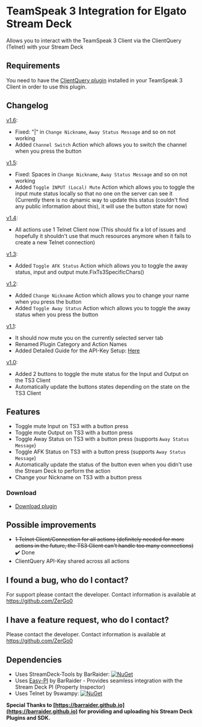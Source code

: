# TeamSpeak 3 Integration for Elgato Stream Deck

Allows you to interact with the TeamSpeak 3 Client via the ClientQuery (Telnet) with your Stream Deck

## Requirements
You need to have the [ClientQuery plugin](https://www.myteamspeak.com/addons/943dd816-7ef2-48d7-82b8-d60c3b9b10b3) installed in your TeamSpeak 3 Client in order to use this plugin.

## Changelog
[v1.6](https://github.com/ZerGo0/streamdeck-teamspeak3integration/releases/tag/v1.6):
- Fixed: "|" in `Change Nickname`, `Away Status Message` and so on not working
- Added `Channel Switch` Action which allows you to switch the channel when you press the button

[v1.5](https://github.com/ZerGo0/streamdeck-teamspeak3integration/releases/tag/v1.5):
- Fixed: Spaces in `Change Nickname`, `Away Status Message` and so on not working
- Added `Toggle INPUT (Local) Mute` Action which allows you to toggle the input mute status locally so that no one on the server can see it (Currently there is no dynamic way to update this status (couldn't find any public information about this), it will use the button state for now)

[v1.4](https://github.com/ZerGo0/streamdeck-teamspeak3integration/releases/tag/v1.4):
- All actions use 1 Telnet Client now (This should fix a lot of issues and hopefully it shouldn't use that much resources anymore when it fails to create a new Telnet connection)

[v1.3](https://github.com/ZerGo0/streamdeck-teamspeak3integration/releases/tag/v1.3):
- Added `Toggle AFK Status` Action which allows you to toggle the away status, input and output mute.FixTs3SpecificChars()

[v1.2](https://github.com/ZerGo0/streamdeck-teamspeak3integration/releases/tag/v1.2):
- Added `Change Nickname` Action which allows you to change your name when you press the button
- Added `Toggle Away Status` Action which allows you to toggle the away status when you press the button

[v1.1](https://github.com/ZerGo0/streamdeck-teamspeak3integration/releases/tag/v1.1):
- It should now mute you on the currently selected server tab
- Renamed Plugin Category and Action Names
- Added Detailed Guide for the API-Key Setup: [Here](https://github.com/ZerGo0/streamdeck-teamspeak3integration/blob/master/Docs/API%20Key%20Guide.md)

[v1.0](https://github.com/ZerGo0/streamdeck-teamspeak3integration/releases/tag/v1.0):
- Added 2 buttons to toggle the mute status for the Input and Output on the TS3 Client
- Automatically update the buttons states depending on the state on the TS3 Client

## Features
- Toggle mute Input on TS3 with a button press
- Toggle mute Output on TS3 with a button press
- Toggle Away Status on TS3 with a button press (supports `Away Status Message`)
- Toggle AFK Status on TS3 with a button press (supports `Away Status Message`)
- Automatically update the status of the button even when you didn't use the Stream Deck to perform the action
- Change your Nickname on TS3 with a button press

### Download

* [Download plugin](https://github.com/ZerGo0/streamdeck-teamspeak3integration/releases/)

## Possible improvements
- ~~1 Telnet Client/Connection for all actions (definitely needed for more actions in the future, the TS3 Client can't handle too many connections)~~ ✔️ Done
- ClientQuery API-Key shared across all actions

## I found a bug, who do I contact?
For support please contact the developer. Contact information is available at <https://github.com/ZerGo0>

## I have a feature request, who do I contact?
Please contact the developer. Contact information is available at <https://github.com/ZerGo0>

## Dependencies
* Uses StreamDeck-Tools by BarRaider: [![NuGet](https://img.shields.io/nuget/v/streamdeck-tools.svg?style=flat)](https://www.nuget.org/packages/streamdeck-tools)
* Uses [Easy-PI](https://github.com/BarRaider/streamdeck-easypi) by BarRaider - Provides seamless integration with the Stream Deck PI (Property Inspector)
* Uses Telnet by 9swampy: [![NuGet](https://img.shields.io/nuget/v/Telnet.svg?style=flat)](https://www.nuget.org/packages/Telnet)

**Special Thanks to [https://barraider.github.io](https://barraider.github.io) for providing and uploading his Stream Deck Plugins and SDK.**
